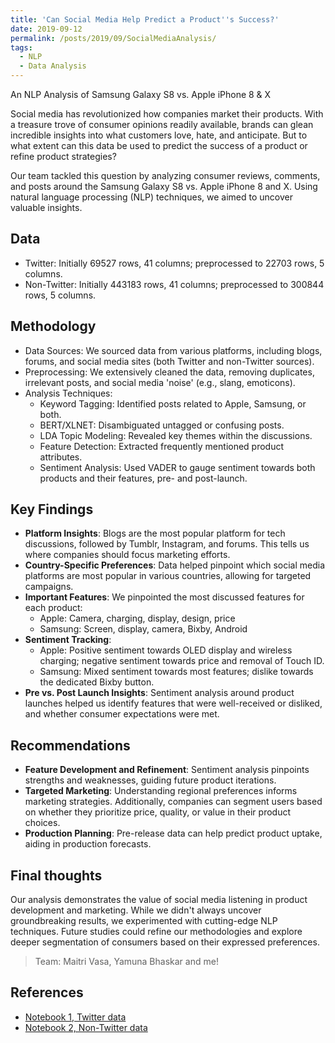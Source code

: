 ```yaml
---
title: 'Can Social Media Help Predict a Product''s Success?'
date: 2019-09-12
permalink: /posts/2019/09/SocialMediaAnalysis/
tags:
  - NLP
  - Data Analysis
---
```


An NLP Analysis of Samsung Galaxy S8 vs. Apple iPhone 8 & X

Social media has revolutionized how companies market their products. With a treasure trove of consumer opinions readily available, brands can glean incredible insights into what customers love, hate, and anticipate.  But to what extent can this data be used to predict the success of a product or refine product strategies?

Our team tackled this question by analyzing consumer reviews, comments, and posts around the Samsung Galaxy S8 vs. Apple iPhone 8 and X. Using natural language processing (NLP) techniques, we aimed to uncover valuable insights.

Data
------
* Twitter: Initially 69527 rows, 41 columns; preprocessed to 22703 rows, 5 columns.
* Non-Twitter: Initially 443183 rows, 41 columns; preprocessed to 300844 rows, 5 columns.

Methodology
------
* Data Sources: We sourced data from various platforms, including blogs, forums, and social media sites (both Twitter and non-Twitter sources).
* Preprocessing: We extensively cleaned the data, removing duplicates, irrelevant posts, and social media 'noise' (e.g., slang, emoticons).
* Analysis Techniques:
  * Keyword Tagging: Identified posts related to Apple, Samsung, or both.
  * BERT/XLNET: Disambiguated untagged or confusing posts.
  * LDA Topic Modeling: Revealed key themes within the discussions.
  * Feature Detection: Extracted frequently mentioned product attributes.
  * Sentiment Analysis: Used VADER to gauge sentiment towards both products and their features, pre- and post-launch.

Key Findings
------
* **Platform Insights**: Blogs are the most popular platform for tech discussions, followed by Tumblr, Instagram, and forums. This tells us where companies should focus marketing efforts.
* **Country-Specific Preferences**: Data helped pinpoint which social media platforms are most popular in various countries, allowing for targeted campaigns.
* **Important Features**: We pinpointed the most discussed features for each product:
  * Apple: Camera, charging, display, design, price
  * Samsung: Screen, display, camera, Bixby, Android
* **Sentiment Tracking**:
  * Apple: Positive sentiment towards OLED display and wireless charging; negative sentiment towards price and removal of Touch ID.
  * Samsung: Mixed sentiment towards most features; dislike towards the dedicated Bixby button.
* **Pre vs. Post Launch Insights**: Sentiment analysis around product launches helped us identify features that were well-received or disliked, and whether consumer expectations were met.


Recommendations
------
* **Feature Development and Refinement**: Sentiment analysis pinpoints strengths and weaknesses, guiding future product iterations.
* **Targeted Marketing**: Understanding regional preferences informs marketing strategies. Additionally, companies can segment users based on whether they prioritize price, quality, or value in their product choices.
* **Production Planning**: Pre-release data can help predict product uptake, aiding in production forecasts.

Final thoughts
------
Our analysis demonstrates the value of social media listening in product development and marketing. While we didn't always uncover groundbreaking results, we experimented with cutting-edge NLP techniques.  Future studies could refine our methodologies and explore deeper segmentation of consumers based on their expressed preferences.

> Team: Maitri Vasa, Yamuna Bhaskar and me! 

References
------
* [Notebook 1, Twitter data](https://gist.github.com/pavannaidu/2f224dc2fd2836e43b60eaa2519c7c99)
* [Notebook 2, Non-Twitter data](https://gist.github.com/pavannaidu/868b0dffb0a01316a8c5a57cdf47bd6a)

